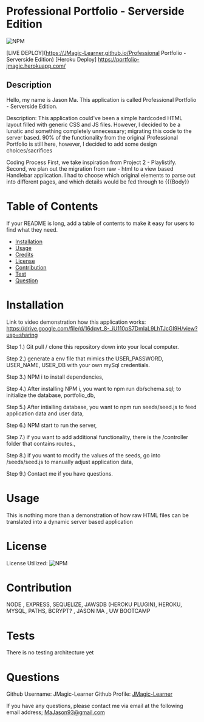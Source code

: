 
# Professional Portfolio - Serverside Edition
![NPM](https://img.shields.io/npm/l/inquirer)

[LIVE DEPLOY](https://JMagic-Learner.github.io/Professional Portfolio - Serverside Edition)
[Heroku Deploy] https://portfolio-jmagic.herokuapp.com/
## Description
Hello, my name is Jason Ma. This application is called Professional Portfolio - Serverside Edition.
              
Description:
This application could've been a simple hardcoded HTML layout filled with generic CSS and JS files. However, I decided to be a lunatic and something completely unnecessary; migrating this code to the server based. 90% of the functionality from the original Professional Portfolio is still here, however, I decided to add some design choices/sacrifices             
          
Coding Process
First, we take inspiration from Project 2 - Playlistify. Second, we plan out the migration from raw - html to a view based Handlebar application. I had to choose which original elements to parse out into different pages, and which details would be fed through to {{{Body}}
              
# Table of Contents 
If your README is long, add a table of contents to make it easy for users to find what they need.
- [Installation](##-Installation)
- [Usage](#Usage)
- [Credits](#Credits)
- [License](#license)
- [Contribution](#contribution)
- [Test](#test)
- [Question](#question)
              
# Installation

Link to video demonstration how this application works: https://drive.google.com/file/d/16dqvt_8-_iU110pS7DmIaL9LhTJcGI9H/view?usp=sharing


Step 1.) Git pull / clone this repository down into your local computer. 

Step 2.) generate a env file that mimics the USER_PASSWORD, USER_NAME, USER_DB with your own mySql credentials. 

Step 3.) NPM i to install dependencies,

Step 4.) After installing NPM i, you want to npm run db/schema.sql; to initialize the database, portfolio_db,

Step 5.) After intialling database, you want to npm run seeds/seed.js to feed application data and user data,

Step 6.) NPM start to run the server,

Step 7.) if you want to add additional functionality, there is the /controller folder that contains routes.,

Step 8.) if you want to modify the values of the seeds, go into /seeds/seed.js to manually adjust application data,

Step 9.) Contact me if you have questions.
             
                     
# Usage
              
This is nothing more than a demonstration of how raw HTML files can be translated into a dynamic server based application
                                      
          
# License
            
License Utilized: 
![NPM](https://img.shields.io/npm/l/inquirer)
                      
                      
# Contribution
NODE , EXPRESS, SEQUELIZE, JAWSDB (HEROKU PLUGIN), HEROKU, MYSQL, PATHS, BCRYPT? , JASON MA , UW BOOTCAMP
              
# Tests
There is no testing architecture yet
              
# Questions
Github Username: JMagic-Learner
Github Profile: 
[JMagic-Learner](https://github.com/JMagic-Learner)
              
If you have any questions, please contact me via email at the following email address;
MaJason93@gmail.com
